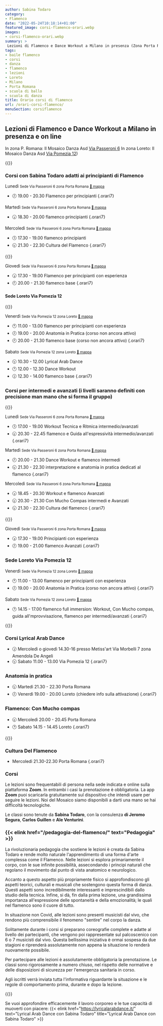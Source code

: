 ```yaml
---
author: Sabina Todaro
category:
- Flamenco
date: "2022-05-24T10:18:14+01:00"
featured_image: corsi-flamenco-orari.webp
images:
- corsi-flamenco-orari.webp
summary: >
 Lezioni di Flamenco e Dance Workout a Milano in presenza (Zona Porta Romana) e on line su piattaforma Zoom.
tags:
- baile flamenco
- corsi
- danza
- flamenco
- lezioni
- Loreto
- Milano
- Porta Romana
- scuola di ballo
- scuola di danza
title: Orario corsi di flamenco
url: /orari-corsi-flamenco/
menuSection: corsiflamenco
---
```

## Lezioni di Flamenco e Dance Workout a Milano in presenza e on line

In zona P. Romana: Il Mosaico Danza Asd <a title="sede corso di flamenco" href="https://www.google.it/maps/place/Scuola+di+Tango+e+Salsa+Il+Mosaico+Danza+asd/@45.448608,9.201425,17z/data=!3m1!4b1!4m2!3m1!1s0x4786c4180cf0d27d:0xe2c1a0e275091aef" target="_blank" rel="noopener noreferrer">Via Passeroni 6</a>
In zona Loreto: Il Mosaico Danza Asd <a title="sede corso di flamenco" href="https://www.google.it/maps/place/Scuola+Di+Flamenco+Il+Mosaico+Danza+Asd/@45.44973,9.20462,17z/data=!3m1!4b1!4m5!1m2!2m1!1sscuola+di+flamenco+milano!3m1!1s0x0:0x7443f216c39ce62f" target="_blank" rel="noopener noreferrer">Via Pomezia 12</a>)

<div class="mw6 fr pl4">
{{<figureh src="allieve-corsi-flamenco.webp"
alt="Allieve dei corsi di flamenco"
caption="Allieve dei corsi di flamenco" >}}
</div>


### Corsi con Sabina Todaro adatti ai principianti di Flamenco

<p class="giorno">Lunedì <small class="silver">Sede Via Passeroni 6 zona Porta Romana <a href="https://bit.ly/3lxwUrP" target="_blank" title="Mappa Sede Via Passeroni 6 Zona Porta Romana">📍 mappa</a></small></p>

  * 🕖 <span>19.00 - 20.30</span> Flamenco per principianti
{.orari7}

<p class="giorno">Martedì <small class="silver">Sede Via Passeroni 6 zona Porta Romana <a href="https://bit.ly/3lxwUrP" target="_blank" title="Mappa Sede Via Passeroni 6 Zona Porta Romana">📍 mappa</a></small></p>

  * 🕡 <span>18.30 - 20.00</span> flamenco principianti
{.orari7}

<p class="giorno">Mercoledì <small class="silver">Sede Via Passeroni 6 zona Porta Romana <a href="https://bit.ly/3lxwUrP" target="_blank" title="Mappa Sede Via Passeroni 6 Zona Porta Romana">📍 mappa</a></small></p>

  * 🕔 <span>17.30 - 19.00</span> flamenco principianti
  * 🕤 <span>21.30 - 22.30</span> Cultura del Flamenco
{.orari7}

<div class="mw6 fr pl4">
{{<figureh src="sabina-todaro-insegnante-flamenco.webp"
alt="L'insegnante di flamenco Sabina Todaro"
caption="L'insegnante di flamenco Sabina Todaro" >}}
</div>

<p class="giorno">Giovedì <small class="silver">Sede Via Passeroni 6 zona Porta Romana <a href="https://bit.ly/3lxwUrP" target="_blank" title="Mappa Sede Via Passeroni 6 Zona Porta Romana">📍 mappa</a></small></p>

  * 🕠 <span>17.30 - 19.00</span> Flamenco per principianti con esperienza
  * 🕘 <span>20.00 - 21.30</span> flamenco base
{.orari7}

#### Sede Loreto Via Pomezia 12

<div class="mw6 fr pl4">
{{<figureh src="teatro-di-flamenco.webp"
alt="Spettacolo di flamenco fine corsi al Teatro Ringhiera di Milano"
caption="Spettacolo di flamenco fine corsi al Teatro Ringhiera di Milano" >}}
</div>

<p class="giorno">Venerdì <small class="silver">Sede Via Pomezia 12 zona Loreto <a href="https://bit.ly/3wnLl8q" target="_blank" title="Mappa sede Via Pomezia 12, zona Loreto" >📍 mappa</a></small></p>

  * 🕚 <span>11.00 - 13.00</span> flamenco per principianti con esperienza
  * 🕖 <span>19.00 - 20.00</span> Anatomia in Pratica (corso non ancora attivo)
  * 🕗 <span>20.00 - 21.30</span> flamenco base (corso non ancora attivo)
{.orari7}

<p class="giorno">Sabato <small class="silver">Sede Via Pomezia 12 zona Loreto <a href="https://bit.ly/3wnLl8q" target="_blank" title="Mappa sede Via Pomezia 12, zona Loreto" >📍 mappa</a></small></p>

  * 🕥 <span>10.30 - 12.00</span> Lyrical Arab Dance
  * 🕛 <span>12.00 - 12.30</span> Dance Workout
  * 🕧 <span>12.30 - 14.00</span> flamenco base
{.orari7}

### Corsi per intermedi e avanzati (i livelli saranno definiti con precisione man mano che si forma il gruppo)

<div class="mw6 fr pl4">
{{<figureh src="flamenco-cultura.webp"
alt="Spettacolo corsi di flamenco Milano"
caption="Spettacolo corsi di flamenco Milano" >}}
</div>

<p class="giorno">Lunedì <small class="silver">Sede Via Passeroni 6 zona Porta Romana <a href="https://bit.ly/3lxwUrP" target="_blank" title="Mappa Sede Via Passeroni 6 Zona Porta Romana">📍 mappa</a></small></p>

  * 🕔 <span>17.00 - 19.00</span> Workout Tecnica e Ritmica intermedio/avanzati
  * 🕣 <span>20.30 - 22.45</span> flamenco e Guida all'espressività intermedio/avanzati
{.orari7}

<p class="giorno">Martedì <small class="silver">Sede Via Passeroni 6 zona Porta Romana <a href="https://bit.ly/3lxwUrP" target="_blank" title="Mappa Sede Via Passeroni 6 Zona Porta Romana">📍 mappa</a></small></p>

  * 🕗 <span>20.00 - 21.30</span> Dance Workout e flamenco intermedi
  * 🕤 <span>21.30 - 22.30</span> interpretazione e anatomia in pratica dedicati al flamenco
{.orari7}

<p class="giorno">Mercoledì <small class="silver">Sede Via Passeroni 6 zona Porta Romana <a href="https://bit.ly/3lxwUrP" target="_blank" title="Mappa Sede Via Passeroni 6 Zona Porta Romana">📍 mappa</a></small></p>

  * 🕡 <span>18.45 - 20.30</span> Workout e flamenco Avanzati
  * 🕣 <span>20.30 - 21.30</span> Con Mucho Compas intermedi e  Avanzati
  * 🕤 <span>21.30 - 22.30</span> Cultura del flamenco
{.orari7}

<div class="mw6 fr pl4">
{{<figureh src="allievi-corsi-flamenco-mosaico-milano.webp"
alt="Allievi dei corsi di Flamenco del Mosaico di Milano"
caption="Allievi dei corsi di Flamenco del Mosaico di Milano" >}}
</div>

<p class="giorno">Giovedì <small class="silver">Sede Via Passeroni 6 zona Porta Romana <a href="https://bit.ly/3lxwUrP" target="_blank" title="Mappa Sede Via Passeroni 6 Zona Porta Romana">📍 mappa</a></small></p>

  * 🕠 <span>17.30 - 19.00</span> Principianti con esperienza
  * 🕖 <span>19.00 - 21.00</span> flamenco Avanzati
{.orari7}

### Sede Loreto Via Pomezia 12

<p class="giorno">Venerdì <small class="silver">Sede Via Pomezia 12 zona Loreto <a href="https://bit.ly/3wnLl8q" target="_blank" title="Mappa sede Via Pomezia 12, zona Loreto" >📍 mappa</a></small></p>

  * 🕚 <span>11.00 - 13.00</span> flamenco per principianti con esperienza
  * 🕖 <span>19.00 - 20.00</span> Anatomia in Pratica (corso non ancora attivo)
{.orari7}

<p class="giorno">Sabato <small class="silver">Sede Via Pomezia 12 zona Loreto <a href="https://bit.ly/3wnLl8q" target="_blank" title="Mappa sede Via Pomezia 12, zona Loreto" >📍 mappa</a></small></p>

  * 🕑 <span>14.15 - 17.00</span> flamenco full immersion:  Workout, Con Mucho compas, guida all'mprovvisazione, flamenco per intermedi/avanzati
{.orari7}

<div class="mw6 fr pl4">
{{<figureh src="lyrical-arab-dance.webp"
alt="Performance di Lyrical Arab Dance"
caption="Performance di Lyrical Arab Dance" >}}
</div>

### Corsi Lyrical Arab Dance

  * 🕝 <span>Mercoledì o giovedì 14.30-16</span> presso Metiss'art Via Morbelli 7 zona Amendola De Angeli
  * 🕥 <span>Sabato 11.00 - 13.00</span> Via Pomezia 12
{.orari7}

### Anatomia in pratica

  * 🕤 <span>Martedì 21.30 - 22.30</span> Porta Romana
  * 🕖 <span>Venerdì 19.00 - 20.00 Loreto</span> (chiedere info sulla attivazione)
{.orari7}

### Flamenco: Con Mucho compas

  * 🕣 <span>Mercoledì 20.00 - 20.45</span> Porta Romana
  * 🕑 <span>Sabato 14.15 - 14.45</span> Loreto
{.orari7}

<div class="mw6 fr pl4">
{{<figureh src="allieve-mosaico-scuola-flamenco-milano.webp"
alt="Allieve del Mosaico scuola di flamenco a Milano"
caption="Allieve del Mosaico scuola di flamenco a Milano" >}}
</div>

### Cultura Del Flamenco

  * <span>Mercoledì 21.30-22.30</span> Porta Romana
{.orari7}

### Corsi

Le lezioni sono frequentabili di persona nella sede indicata e online sulla piattaforma **Zoom**. In entrambi i casi la prenotazione è obbligatoria.
La app **Zoom** puoi scaricarla gratuitamente sul dispositivo che intendi usare per seguire le lezioni. Noi del Mosaico siamo disponibili a darti una mano se hai difficoltà tecnologiche.

Le classi sono tenute da **Sabina Todaro**, con la consulenza **di Jeromo Segura**, **Carlos Guillen** e **Ale Venturini**.

### {{< elink href="/pedagogia-del-flamenco/" text="Pedagogia" >}}

La rivoluzionaria pedagogia che sostiene le lezioni è creata da Sabina Todaro e rende molto naturale l'apprendimento di una forma d'arte complessa come il Flamenco.
Nelle lezioni si esplora primariamente il corpo, con le sue infinite possibilità, assecondando i principi naturali che regolano il movimento dal punto di vista anatomico e neurologico.

Accanto a questo aspetto più propriamente fisico si approfondiscono gli aspetti teorici, culturali e musicali che sostengono questa forma di danza.
Questi aspetti sono incredibilmente interessanti e imprescindibili dallo studio della tecnica.
Infine, si dà, fin dalla prima lezione, una grandissima importanza all'espressione delle spontaneità e della emozionalità; le quali nel flamenco sono il cuore di tutto.

In situazione non Covid, alle lezioni sono presenti musicisti dal vivo, che rendono più comprensibile il fenomeno "sentire" nel corpo la danza.

Solitamente durante i corsi si preparano coreografie complete e adatte al livello dei partecipanti, che vengono poi rappresentate sul palcoscenico con 6 o 7 musicisti dal vivo. Questa bellissima iniziativa è ormai sospesa da due stagioni e riprenderà assolutamente non appena la situazione lo renderà nuovamente possibile.

Per partecipare alle lezioni è assolutamente obbligatoria la prenotazione. Le classi sono rigorosamente a numero chiuso, nel rispetto delle normative e delle disposizioni di sicurezza per l'emergenza sanitaria in corso.

Agli iscritti verrà inviata tutta l'informativa riguardante la situazione e le regole di comportamento prima, durante e dopo la lezione.

<div>
{{<figureh src="spettacolo-flamenco-al-mosaico.webp"
alt="Spettacolo di flamenco al Mosaico Danza"
caption="Al Mosaico si collabora con musicisti dal vivo" >}}
</div>

Se vuoi approfondire efficacemente il lavoro corporeo e le tue capacità di muoverti con piacere:
{{< elink href="https://lyricalarabdance.it/"  text="Lyrical Arab Dance con Sabina Todaro" title="Lyrical Arab Dance con Sabina Todaro" >}}
